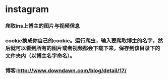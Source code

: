 # instagram
### 爬取ins上博主的图片与视频信息
### cookie换成你自己的cookie。运行爬虫，输入要爬取博主的名字，然后就可以看到所有的图片或者视频都会下载下来，保存到该目录下的文件夹内（以博主名字命名）。
### 博客:http://www.downdawn.com/blog/detail/17/
